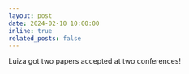 ```yaml
---
layout: post
date: 2024-02-10 10:00:00
inline: true
related_posts: false
---
```


Luiza got two papers accepted at two conferences!